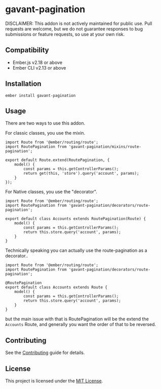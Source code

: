 gavant-pagination
==============================================================================

DISCLAIMER: This addon is not actively maintained for public use. Pull requests are welcome, but we do not guarantee responses to bug submissions or feature requests, so use at your own risk.

Compatibility
------------------------------------------------------------------------------

* Ember.js v2.18 or above
* Ember CLI v2.13 or above


Installation
------------------------------------------------------------------------------

```
ember install gavant-pagination
```


Usage
------------------------------------------------------------------------------

There are two ways to use this addon.

For classic classes, you use the mixin.

```
import Route from '@ember/routing/route';
import RoutePagination from 'gavant-pagination/mixins/route-pagination';

export default Route.extend(RoutePagination, {
    model() {
        const params = this.getControllerParams();
        return get(this, 'store').query('account', params);
    }
});
```

For Native classes, you use the "decorator".
```
import Route from '@ember/routing/route';
import RoutePagination from 'gavant-pagination/decorators/route-pagination';

export default class Accounts extends RoutePagination(Route) {
    model() {
        const params = this.getControllerParams();
        return this.store.query('account', params);
    }
}
```

Technically speaking you can actually use the route-pagination as a decorator..
```
import Route from '@ember/routing/route';
import RoutePagination from 'gavant-pagination/decorators/route-pagination';

@RoutePagination
export default class Accounts extends Route {
    model() {
        const params = this.getControllerParams();
        return this.store.query('account', params);
    }
}
```
but the main issue with that is RoutePagination will be the extend the `Accounts` Route, and generally you want the order of that to be reversed.

Contributing
------------------------------------------------------------------------------

See the [Contributing](CONTRIBUTING.md) guide for details.


License
------------------------------------------------------------------------------

This project is licensed under the [MIT License](LICENSE.md).
